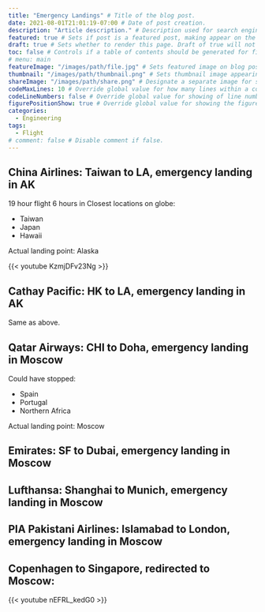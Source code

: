 ```yaml
---
title: "Emergency Landings" # Title of the blog post.
date: 2021-08-01T21:01:19-07:00 # Date of post creation.
description: "Article description." # Description used for search engine.
featured: true # Sets if post is a featured post, making appear on the home page side bar.
draft: true # Sets whether to render this page. Draft of true will not be rendered.
toc: false # Controls if a table of contents should be generated for first-level links automatically.
# menu: main
featureImage: "/images/path/file.jpg" # Sets featured image on blog post.
thumbnail: "/images/path/thumbnail.png" # Sets thumbnail image appearing inside card on homepage.
shareImage: "/images/path/share.png" # Designate a separate image for social media sharing.
codeMaxLines: 10 # Override global value for how many lines within a code block before auto-collapsing.
codeLineNumbers: false # Override global value for showing of line numbers within code block.
figurePositionShow: true # Override global value for showing the figure label.
categories:
  - Engineering
tags:
  - Flight
# comment: false # Disable comment if false.
---
```


## China Airlines: Taiwan to LA, emergency landing in AK

19 hour flight
6 hours in
Closest locations on globe:
* Taiwan
* Japan
* Hawaii

Actual landing point: Alaska

{{< youtube KzmjDFv23Ng >}}

## Cathay Pacific: HK to LA, emergency landing in AK

Same as above.

## Qatar Airways: CHI to Doha, emergency landing in Moscow

Could have stopped:

* Spain
* Portugal
* Northern Africa

Actual landing point: Moscow

## Emirates: SF to Dubai, emergency landing in Moscow
## Lufthansa: Shanghai to Munich, emergency landing in Moscow
## PIA Pakistani Airlines: Islamabad to London, emergency landing in Moscow

## Copenhagen to Singapore, redirected to Moscow:
{{< youtube nEFRL_kedG0 >}}

